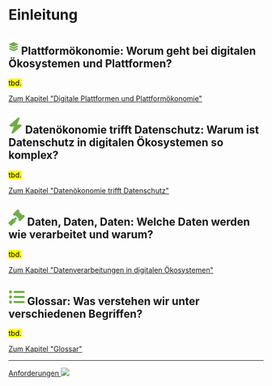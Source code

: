 # Einleitung

## **![](../assets/images/platform.svg) Plattformökonomie:** Worum geht bei digitalen Ökosystemen und Plattformen?

<mark>tbd.</mark>

[Zum Kapitel "Digitale Plattformen und Plattformökonomie"](<Digitale Plattformen und Plattformökonomie>)

## **![](../assets/images/bolt.svg) Datenökonomie trifft Datenschutz:** Warum ist Datenschutz in digitalen Ökosystemen so komplex?

<mark>tbd.</mark>

[Zum Kapitel "Datenökonomie trifft Datenschutz"](<Datenökonomie trifft Datenschutz>)

## **![](../assets/images/gavel.svg) Daten, Daten, Daten:** Welche Daten werden wie verarbeitet und warum?

<mark>tbd.</mark>

[Zum Kapitel "Datenverarbeitungen in digitalen Ökosystemen"](<Datenverarbeitungen in digitalen Ökosystemen>)

## **![](../assets/images/list.svg) Glossar:** Was verstehen wir unter verschiedenen Begriffen?

<mark>tbd.</mark>

[Zum Kapitel "Glossar"](<Glossar>)

****

[Anforderungen ![](/Daccord/assets/images/forward-solid.svg)](<../Anforderungen>)
